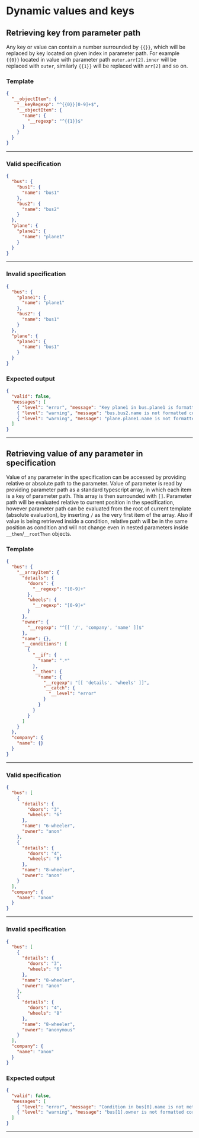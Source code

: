 # Dynamic values and keys

## Retrieving key from parameter path

Any key or value can contain a number surrounded by `{{}}`, which will be replaced by key located on given index in parameter path. For example `{{0}}` located in value with parameter path `outer.arr[2].inner` will be replaced with `outer`, similarly `{{1}}` will be replaced with `arr[2]` and so on.

### Template

```json
{
  "__objectItem": {
    "__keyRegexp": "^{{0}}[0-9]+$",
    "__objectItem": {
      "name": {
        "__regexp": "^{{1}}$"
      }
    }
  }
}
```
---
### Valid specification

```json
{
  "bus": {
    "bus1": {
      "name": "bus1"
    },
    "bus2": {
      "name": "bus2"
    }
  },
  "plane": {
    "plane1": {
      "name": "plane1"
    }
  }
}
```

---
### Invalid specification
```json
{
  "bus": {
    "plane1": {
      "name": "plane1"
    },
    "bus2": {
      "name": "bus1"
    }
  },
  "plane": {
    "plane1": {
      "name": "bus1"
    }
  }
}
```
### Expected output
```json
{
  "valid": false,
  "messages": [
    { "level": "error", "message": "Key plane1 in bus.plane1 is formatted incorrectly" },
    { "level": "warning", "message": "bus.bus2.name is not formatted correctly" },
    { "level": "warning", "message": "plane.plane1.name is not formatted correctly" }
  ]
}
```
---

## Retrieving value of any parameter in specification

Value of any parameter in the specification can be accessed by providing relative or absolute path to the parameter. Value of parameter is read by providing parameter path as a standard typescript array, in which each item is a key of parameter path. This array is then surrounded with `[]`. Parameter path will be evaluated relative to current position in the specification, however parameter path can be evaluated from the root of current template (absolute evaluation), by inserting `/` as the very first item of the array. Also if value is being retrieved inside a condition, relative path will be in the same position as condition and will not change even in nested parameters inside `__then`/`__rootThen` objects.

### Template

```json
{
  "bus": {
    "__arrayItem": {
      "details": {
        "doors": {
          "__regexp": "[0-9]+"
        },
        "wheels": {
          "__regexp": "[0-9]+"
        }
      },
      "owner": {
        "__regexp": "^[[ '/', 'company', 'name' ]]$"
      },
      "name": {},
      "__conditions": [
        {
          "__if": {
            "name": ".*"
          },
          "__then": {
            "name": {
              "__regexp": "[[ 'details', 'wheels' ]]",
              "__catch": {
                "__level": "error"
              }
            }
          }
        }
      ]
    }
  },
  "company": {
    "name": {}
  }
}
```
---
### Valid specification

```json
{
  "bus": [
    {
      "details": {
        "doors": "3",
        "wheels": "6"
      },
      "name": "6-wheeler",
      "owner": "anon"
    },
    {
      "details": {
        "doors": "4",
        "wheels": "8"
      },
      "name": "8-wheeler",
      "owner": "anon"
    }
  ],
  "company": {
    "name": "anon"
  }
}
```
---
### Invalid specification
```json
{
  "bus": [
    {
      "details": {
        "doors": "3",
        "wheels": "6"
      },
      "name": "8-wheeler",
      "owner": "anon"
    },
    {
      "details": {
        "doors": "4",
        "wheels": "8"
      },
      "name": "8-wheeler",
      "owner": "anonymous"
    }
  ],
  "company": {
    "name": "anon"
  }
}
```
### Expected output
```json
{
  "valid": false,
  "messages": [
    { "level": "error", "message": "Condition in bus[0].name is not met with name" },
    { "level": "warning", "message": "bus[1].owner is not formatted correctly" }
  ]
}
```
---

